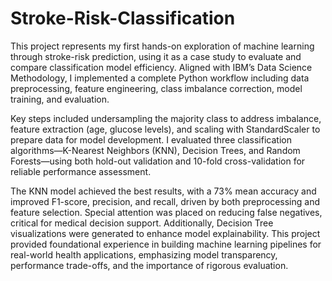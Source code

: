 # Stroke-Risk-Classification
This project represents my first hands-on exploration of machine learning through stroke-risk prediction, using it as a case study to evaluate and compare classification model efficiency. Aligned with IBM’s Data Science Methodology, I implemented a complete Python workflow including data preprocessing, feature engineering, class imbalance correction, model training, and evaluation.

Key steps included undersampling the majority class to address imbalance, feature extraction (age, glucose levels), and scaling with StandardScaler to prepare data for model development. I evaluated three classification algorithms—K-Nearest Neighbors (KNN), Decision Trees, and Random Forests—using both hold-out validation and 10-fold cross-validation for reliable performance assessment.

The KNN model achieved the best results, with a 73% mean accuracy and improved F1-score, precision, and recall, driven by both preprocessing and feature selection. Special attention was placed on reducing false negatives, critical for medical decision support. Additionally, Decision Tree visualizations were generated to enhance model explainability. This project provided foundational experience in building machine learning pipelines for real-world health applications, emphasizing model transparency, performance trade-offs, and the importance of rigorous evaluation.
